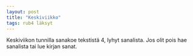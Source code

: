 ```yaml
---
layout: post
title: "Keskiviikko"
tags: rub4 läksyt
---
```


Keskiviikon tunnilla sanakoe tekstistä 4, lyhyt sanalista. Jos olit pois hae sanalista tai lue kirjan sanat.